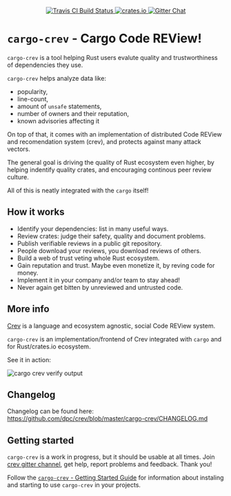 <p align="center">
  <a href="https://travis-ci.org/dpc/crev">
      <img src="https://img.shields.io/travis/dpc/crev/master.svg?style=flat-square" alt="Travis CI Build Status">
  </a>
  <a href="https://crates.io/crates/cargo-crev">
      <img src="http://meritbadge.herokuapp.com/cargo-crev?style=flat-square" alt="crates.io">
  </a>
  <a href="https://gitter.im/dpc/crev">
      <img src="https://img.shields.io/badge/GITTER-join%20chat-green.svg?style=flat-square" alt="Gitter Chat">
  </a>
  <br>
</p>

# `cargo-crev` - Cargo Code REView!


`cargo-crev` is a tool helping Rust users evalute quality and trustworthiness
of dependencies they use.

`cargo-crev` helps analyze data like:

* popularity,
* line-count,
* amount of `unsafe` statements,
* number of owners and their reputation,
* known advisories affecting it

On top of that, it comes with an implementation of distributed
Code REView and recomendation system (crev),
and protects against many attack vectors.

The general goal is driving the quality of Rust ecosystem even higher,
by helping indentify quality crates, and encouraging continous peer review culture.

All of this is neatly integrated with the `cargo` itself!

## How it works

* Identify your dependencies: list in many useful ways.
* Review crates: judge their safety, quality and document problems.
* Publish verifiable reviews in a public git repository.
* People download your reviews, you download reviews of others.
* Build a web of trust veting whole Rust ecosystem.
* Gain reputation and trust. Maybe even monetize it, by reving code for money.
* Implement it in your company and/or team to stay ahead!
* Never again get bitten by unreviewed and untrusted code.

## More info

[Crev](https://github.com/dpc/crev/) is a language and ecosystem agnostic,
social Code REView system.

`cargo-crev` is an implementation/frontend of Crev integrated with `cargo` and
for Rust/crates.io ecosystem.

See it in action:

![`cargo crev verify` output](https://i.imgur.com/wDQAKur.png)

## Changelog

Changelog can be found here: https://github.com/dpc/crev/blob/master/cargo-crev/CHANGELOG.md

## Getting started

`cargo-crev` is a work in progress, but it should be usable at all times.
Join [crev gitter channel](https://gitter.im/dpc/crev), get help,
report problems and feedback. Thank you!

Follow the [`cargo-crev` - Getting Started Guide](https://github.com/dpc/crev/blob/master/cargo-crev/src/doc/getting_started.md) for information about instaling and starting to use `cargo-crev`
in your projects.
